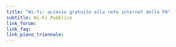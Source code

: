 ```yaml
---
title: "Wi-fi: accesso gratuito alla rete internet delle PA"
subtitle: Wi-Fi Pubblico
link_forum:
link_faq:
link_piano_triennale:
---
```


